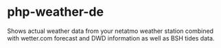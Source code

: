 # php-weather-de
Shows actual weather data from your netatmo weather station combined with wetter.com forecast and DWD information as well as BSH tides data.
